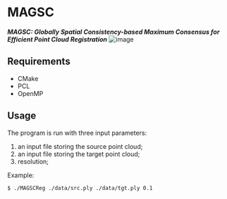 # MAGSC
***MAGSC: Globally Spatial Consistency-based Maximum Consensus for Efficient Point Cloud Registration***
![image](https://github.com/user-attachments/assets/43568ba6-6dac-462f-91b3-5df0fe76fac9)

## Requirements
- CMake
- PCL
- OpenMP

## Usage
The program is run with three input parameters:
1. an input file storing the source point cloud;
2. an input file storing the target point cloud;
3. resolution;

Example:
```
$ ./MAGSCReg ./data/src.ply ./data/tgt.ply 0.1
```

